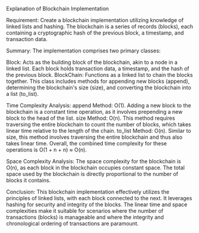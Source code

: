 Explanation of Blockchain Implementation

Requirement:
Create a blockchain implementation utilizing knowledge of linked lists and hashing. The blockchain is a series of records (blocks), each containing a cryptographic hash of the previous block, a timestamp, and transaction data.

Summary:
The implementation comprises two primary classes:

Block: Acts as the building block of the blockchain, akin to a node in a linked list. Each block holds transaction data, a timestamp, and the hash of the previous block.
BlockChain: Functions as a linked list to chain the blocks together. This class includes methods for appending new blocks (append), determining the blockchain's size (size), and converting the blockchain into a list (to_list).

Time Complexity Analysis:
append Method: O(1). Adding a new block to the blockchain is a constant time operation, as it involves prepending a new block to the head of the list.
size Method: O(n). This method requires traversing the entire blockchain to count the number of blocks, which takes linear time relative to the length of the chain.
to_list Method: O(n). Similar to size, this method involves traversing the entire blockchain and thus also takes linear time.
Overall, the combined time complexity for these operations is O(1 + n + n) ≈ O(n).

Space Complexity Analysis:
The space complexity for the blockchain is O(n), as each block in the blockchain occupies constant space. The total space used by the blockchain is directly proportional to the number of blocks it contains.

Conclusion:
This blockchain implementation effectively utilizes the principles of linked lists, with each block connected to the next. It leverages hashing for security and integrity of the blocks. The linear time and space complexities make it suitable for scenarios where the number of transactions (blocks) is manageable and where the integrity and chronological ordering of transactions are paramount.